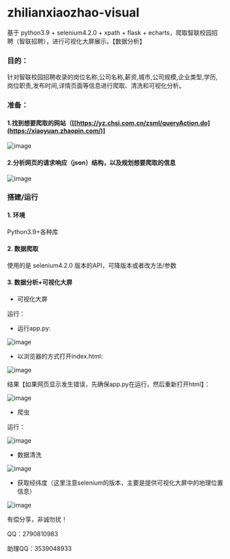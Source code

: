 # zhilianxiaozhao-visual
基于 python3.9 + selenium4.2.0 + xpath + flask + echarts，爬取智联校园招聘（智联招聘），进行可视化大屏展示。【数据分析】


### 目的：

针对智联校园招聘收录的岗位名称,公司名称,薪资,城市,公司规模,企业类型,学历,岗位职责,发布时间,详情页面等信息进行爬取、清洗和可视化分析。

### 准备：

#### 1.找到想要爬取的网站（[[https://yz.chsi.com.cn/zsml/queryAction.do](https://xiaoyuan.zhaopin.com/)]

![image](https://github.com/Mingdaj/zhilianxiaozhao-visual/assets/130920375/e2e8e6cd-0454-4cd6-b1e9-169a57419aeb)


#### 2.分析网页的请求响应（json）结构，以及规划想要爬取的信息

![image](https://github.com/Mingdaj/zhilianxiaozhao-visual/assets/130920375/86138fad-d698-440c-a7fe-6210aedd6aec)


### 搭建/运行

#### 1. 环境

Python3.9+各种库

#### 2. 数据爬取

使用的是 selenium4.2.0 版本的API，可降版本或者改方法/参数

#### 3. 数据分析+可视化大屏

- 可视化大屏

运行：

- 运行app.py:

![image](https://github.com/Mingdaj/zhilianxiaozhao-visual/assets/130920375/4034ce39-dee6-41c3-b2e7-1a105f01ce13)



- 以浏览器的方式打开index.html:

![image](https://github.com/Mingdaj/zhilianxiaozhao-visual/assets/130920375/104cc87d-d05d-40a6-b3d4-b279e743b387)



结果【如果网页显示发生错误，先确保app.py在运行，然后重新打开html】：

![image](https://github.com/Mingdaj/zhilianxiaozhao-visual/assets/130920375/f296920e-dbc4-44f2-b517-2345f0d97282)


- 爬虫

运行：

![image](https://github.com/Mingdaj/zhilianxiaozhao-visual/assets/130920375/f3c9572c-0d78-4211-b2ef-32b84f7ffe07)


- 数据清洗

![image](https://github.com/Mingdaj/zhilianxiaozhao-visual/assets/130920375/550f8ac6-0993-49e5-95a7-63de0d7f0971)


- 获取经纬度（这里注意selenium的版本，主要是提供可视化大屏中的地理位置信息）

![image](https://github.com/Mingdaj/zhilianxiaozhao-visual/assets/130920375/588cbdf1-5c1c-4b5c-a03f-9964563e95f3)



有偿分享，非诚勿扰！

QQ：2790810983

助理QQ：3539048933

